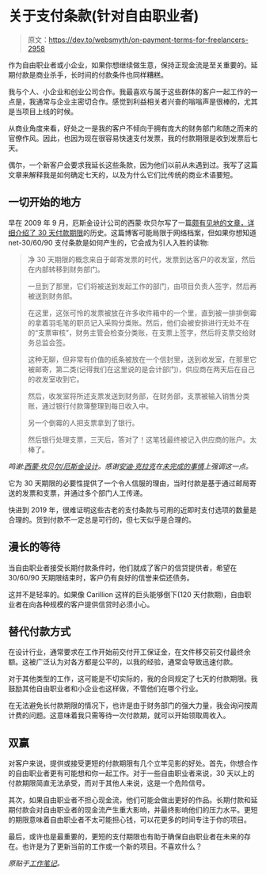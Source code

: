 # 关于支付条款(针对自由职业者)

> 原文：<https://dev.to/websmyth/on-payment-terms-for-freelancers-2958>

作为自由职业者或小企业，如果你想继续做生意，保持正现金流是至关重要的。延期付款是商业杀手，长时间的付款条件也同样糟糕。

我与个人、小企业和创业公司合作。我最喜欢与属于这些群体的客户一起工作的一点是，我通常与企业主密切合作。感觉到利益相关者兴奋的嗡嗡声是很棒的，尤其是当项目上线的时候。

从商业角度来看，好处之一是我的客户不倾向于拥有庞大的财务部门和随之而来的官僚作风。因此，也因为现在很容易快速支付发票，我的付款期限是收到发票后七天。

偶尔，一个新客户会要求我延长这些条款，因为他们以前从未遇到过。我写了这篇文章来解释我是如何确定七天的，以及为什么它们比传统的商业术语要短。

## 一切开始的地方

早在 2009 年 9 月，厄斯金设计公司的西蒙·坎贝尔写了一篇[颇有见地的文章，详细介绍了 30 天付款期限](https://web.archive.org/web/20130820122259/http://erskinedesign.com/blog/business-tips-cash-is-king/)的历史。这篇博客可能局限于网络档案，但如果你想知道 net-30/60/90 支付条款是如何产生的，它会成为引人入胜的读物:

> 净 30 天期限的概念来自于邮寄发票的时代，发票到达客户的收发室，然后在内部转移到财务部门。
> 
> 一旦到了那里，它们将被送到发起工作的部门，由项目负责人签字，然后再被送到财务部。
> 
> 在这里，这张可怜的发票被放在许多收件箱中的一个里，直到被一排排倒霉的拿着羽毛笔的职员记入采购分类账。然后，他们会被安排进行无处不在的“支票审核”，财务主管会检查分类账，在支票上签字，然后将支票交给财务总监会签。
> 
> 这种无聊，但非常有价值的纸条被放在一个信封里，送到收发室，在那里它被邮寄，第二类(记得我们在这里说的是会计部门)，供应商在两天后在自己的收发室收到它。
> 
> 然后，收发室将所述支票发送到财务部，在财务部，支票被输入销售分类账，通过银行付款簿整理到每日收入中。
> 
> 另一个倒霉的人把支票拿到了银行。
> 
> 然后银行处理支票，三天后，答对了！这笔钱最终被记入供应商的账户。太棒了。

*鸣谢:[西蒙·坎贝尔/厄斯金设计](https://web.archive.org/web/20130820122259/http://erskinedesign.com/blog/business-tips-cash-is-king/)。感谢[安迪·克拉克](https://twitter.com/malarkey)在[未完成的事情](http://www.unfinished.bz/)上强调这一点。*

它为 30 天期限的必要性提供了一个令人信服的理由，当时付款是基于通过邮局寄送的发票和支票，并通过多个部门人工传递。

快进到 2019 年，很难证明这些古老的支付条款与可用的近即时支付选项的数量是合理的。货到付款不一定总是可行的，但七天似乎是合理的。

## 漫长的等待

当自由职业者接受长期付款条件时，他们就成了客户的信贷提供者，希望在 30/60/90 天期限结束时，客户仍有良好的信誉来偿还债务。

这并不是轻率的。如果像 Carillion 这样的巨头能够倒下(120 天付款期)，自由职业者在向各种规模的客户提供信贷时必须小心。

## 替代付款方式

在设计行业，通常要求在工作开始前交付开工保证金，在文件移交前交付最终余额。这被广泛认为对各方都是公平的，以我的经验，通常会导致迅速付款。

对于其他类型的工作，这可能是不切实际的，我的合同规定了七天的付款期限。我鼓励其他自由职业者和小企业也这样做，不管他们在哪个行业。

在无法避免长付款期限的情况下，也许是由于财务部门的强大力量，我会询问按周计费的问题。这意味着我只需等待一次付款期，就可以开始领取周收入。

## 双赢

对客户来说，提供或接受更短的付款期限有几个立竿见影的好处。首先，你想合作的自由职业者更有可能想和你一起工作。对于一些自由职业者来说，30 天以上的付款期限简直无法承受，而对于其他人来说，这是一个危险信号。

其次，如果自由职业者不担心现金流，他们可能会做出更好的作品。长期付款和延期付款会对自由职业者的现金流产生重大影响，并最终影响他们的压力水平。更短的期限意味着自由职业者不太可能担心钱，可以花更多的时间专注于你的项目。

最后，或许也是最重要的，更短的支付期限也有助于确保自由职业者在未来的存在。也许是为了更新当前的工作或一个新的项目。不喜欢什么？

*原贴于[工作笔记](https://worknotes.co.uk/money/on-payment-terms)。*